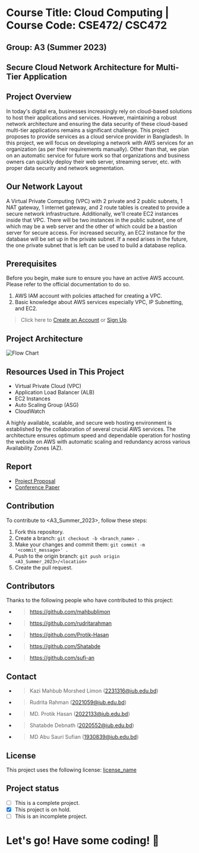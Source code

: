 # Course Title: Cloud Computing | Course Code: CSE472/ CSC472 
## Group: A3 (Summer 2023)
## Secure Cloud Network Architecture for Multi-Tier Application <br/>

## Project Overview
In today's digital era, businesses increasingly rely on cloud-based solutions to host their applications and services. However, maintaining a robust network architecture and ensuring the data security of these cloud-based multi-tier applications remains a significant challenge. This project proposes to provide services as a cloud service provider in Bangladesh. In this project, we will focus on developing a network with AWS services for an organization (as per their requirements manually). Other than that, we plan on an automatic service for future work so that organizations and business owners can quickly deploy their web server, streaming server, etc. with proper data security and network segmentation.

## Our Network Layout
A Virtual Private Computing (VPC) with 2 private and 2 public subnets, 1 NAT gateway, 1 internet gateway, and 2 route tables is created to provide a secure network infrastructure. Additionally, we'll create EC2 instances inside that VPC. There will be two instances in the public subnet, one of which may be a web server and the other of which could be a bastion server for secure access. For increased security, an EC2 instance for the database will be set up in the private subnet. If a need arises in the future, the one private subnet that is left can be used to build a database replica.

## Prerequisites
Before you begin, make sure to ensure you have an active AWS account. Please refer to the official documentation to do so.
1. AWS IAM account with policies attached for creating a VPC.
2. Basic knowledge about AWS services especially VPC, IP Subnetting, and EC2.
> Click here to [Create an Account](https://portal.aws.amazon.com/billing/signup?type=enterprise#/start/email) or [Sign Up](https://signin.aws.amazon.com/signin?redirect_uri=https%3A%2F%2Fconsole.aws.amazon.com%2Fconsole%2Fhome%3FhashArgs%3D%2523%26isauthcode%3Dtrue%26state%3DhashArgsFromTB_eu-north-1_78c76af3d4f69592&client_id=arn%3Aaws%3Asignin%3A%3A%3Aconsole%2Fcanvas&forceMobileApp=0&code_challenge=eWFuKPs7Ux0XdqRNBoePOxDRM9L7BsolEYO-M6NZ6PE&code_challenge_method=SHA-256).

## Project Architecture
![Flow Chart](https://github.com/mahbublimon/A3_Summer_2023/assets/66026612/9ff7f543-2d62-48d2-94e3-0931de3f464a)

## Resources Used in This Project
- Virtual Private Cloud (VPC)
- Application Load Balancer (ALB)
- EC2 Instances
- Auto Scaling Group (ASG)
- CloudWatch

A highly available, scalable, and secure web hosting environment is established by the collaboration of several crucial AWS services. The architecture ensures optimum speed and dependable operation for hosting the website on AWS with automatic scaling and redundancy across various Availability Zones (AZ).

## Report
- [Project Proposal](Project_Proposal.pdf)
- [Conference Paper](https://ieeexplore.ieee.org/abstract/document/10441592)

## Contribution
To contribute to <A3_Summer_2023>, follow these steps:
1. Fork this repository.
2. Create a branch: `git checkout -b <branch_name> .`
3. Make your changes and commit them: `git commit -m '<commit_message>' .`
4. Push to the origin branch: `git push origin <A3_Summer_2023>/<location>`
5. Create the pull request.

## Contributors
Thanks to the following people who have contributed to this project: 
* > https://github.com/mahbublimon
* > https://github.com/rudritarahman
* > https://github.com/Protik-Hasan
* > https://github.com/Shatabde
* > https://github.com/sufi-an

## Contact 
* > Kazi Mahbub Morshed Limon (2231316@iub.edu.bd)
* > Rudrita Rahman (2021059@iub.edu.bd)
* > MD. Protik Hasan (2022133@iub.edu.bd)
* > Shatabde Debnath (2020552@iub.edu.bd)
* > MD Abu Sauri Sufian (1930839@iub.edu.bd)

## License
This project uses the following license:
[license_name](license_URL)

## Project status
- [ ] This is a complete project.
- [x] This project is on hold.
- [ ] This is an incomplete project.

# Let's go! Have some coding! 🙂

